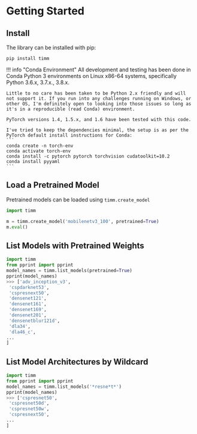 # Getting Started

## Install

The library can be installed with pip:

```
pip install timm
```

!!! info "Conda Environment"
    All development and testing has been done in Conda Python 3 environments on Linux x86-64 systems, specifically Python 3.6.x, 3.7.x., 3.8.x.
    
    Little to no care has been taken to be Python 2.x friendly and will not support it. If you run into any challenges running on Windows, or other OS, I'm definitely open to looking into those issues so long as it's in a reproducible (read Conda) environment.
    
    PyTorch versions 1.4, 1.5.x, and 1.6 have been tested with this code.
    
    I've tried to keep the dependencies minimal, the setup is as per the PyTorch default install instructions for Conda:
    ```
    conda create -n torch-env
    conda activate torch-env
    conda install -c pytorch pytorch torchvision cudatoolkit=10.2
    conda install pyyaml
    ```

## Load a Pretrained Model

Pretrained models can be loaded using `timm.create_model`

```python
import timm

m = timm.create_model('mobilenetv3_100', pretrained=True)
m.eval()
```

## List Models with Pretrained Weights
```python
import timm
from pprint import pprint
model_names = timm.list_models(pretrained=True)
pprint(model_names)
>>> ['adv_inception_v3',
 'cspdarknet53',
 'cspresnext50',
 'densenet121',
 'densenet161',
 'densenet169',
 'densenet201',
 'densenetblur121d',
 'dla34',
 'dla46_c',
...
]
```

## List Model Architectures by Wildcard
```python
import timm
from pprint import pprint
model_names = timm.list_models('*resne*t*')
pprint(model_names)
>>> ['cspresnet50',
 'cspresnet50d',
 'cspresnet50w',
 'cspresnext50',
...
]
```
